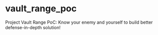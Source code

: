 # vault_range_poc
Project Vault Range PoC: Know your enemy and yourself to build better defense-in-depth solution!
